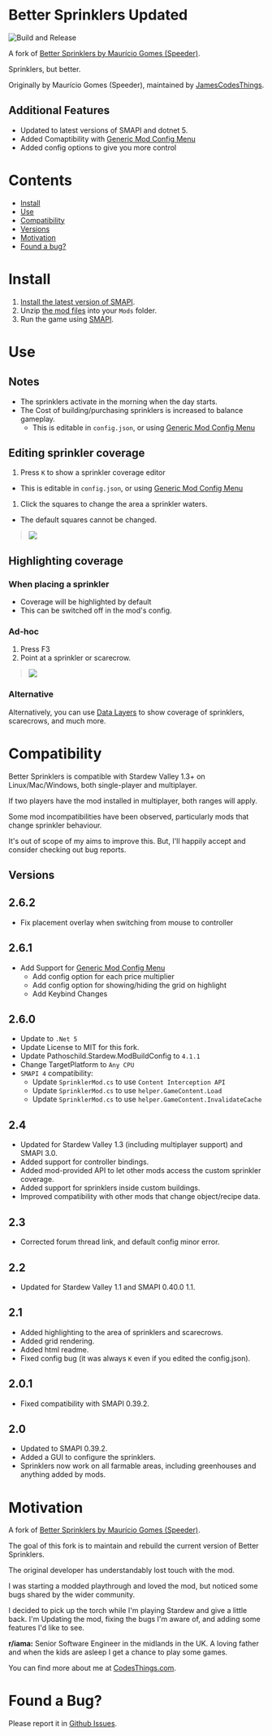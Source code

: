 ﻿# Better Sprinklers Updated
![Build and Release](https://github.com/jamescodesthings/smapi-better-sprinklers/actions/workflows/build.yml/badge.svg)


A fork of [Better Sprinklers by Maurício Gomes (Speeder)](http://www.nexusmods.com/stardewvalley/mods/41).

Sprinklers, but better.

Originally by Maurício Gomes (Speeder), maintained by [JamesCodesThings](https://codesthings.com).

## Additional Features
- Updated to latest versions of SMAPI and dotnet 5.
- Added Comaptibility with [Generic Mod Config Menu](https://www.nexusmods.com/stardewvalley/mods/5098)
- Added config options to give you more control

# Contents
- [Install](#install)
- [Use](#use)
- [Compatibility](#compatibility)
- [Versions](#versions)
- [Motivation](#motivation)
- [Found a bug?](#found-a-bug)

# Install
1. [Install the latest version of SMAPI](https://github.com/Pathoschild/SMAPI/releases).
2. Unzip [the mod files](https://www.nexusmods.com/stardewvalley/mods/17767) into your `Mods` folder. 
3. Run the game using [SMAPI](https://github.com/Pathoschild/SMAPI/releases).

# Use
## Notes
- The sprinklers activate in the morning when the day starts.
- The Cost of building/purchasing sprinklers is increased to balance gameplay.
  - This is editable in `config.json`, or using [Generic Mod Config Menu](https://www.nexusmods.com/stardewvalley/mods/5098)

## Editing sprinkler coverage
1. Press `K` to show a sprinkler coverage editor
  - This is editable in `config.json`, or using [Generic Mod Config Menu](https://www.nexusmods.com/stardewvalley/mods/5098)
1. Click the squares to change the area a sprinkler waters.
  - The default squares cannot be changed.
> ![](docs/screenshot.png)

## Highlighting coverage
### When placing a sprinkler
- Coverage will be highlighted by default
- This can be switched off in the mod's config.

### Ad-hoc
1. Press F3
2. Point at a sprinkler or scarecrow.
> ![](docs/scarecrowarea.png)

### Alternative
Alternatively, you can use [Data Layers](https://www.nexusmods.com/stardewvalley/mods/1691) to show coverage of sprinklers, scarecrows, and much more.

# Compatibility
Better Sprinklers is compatible with Stardew Valley 1.3+ on Linux/Mac/Windows, both single-player and multiplayer.

If two players have the mod installed in multiplayer, both ranges will apply.

Some mod incompatibilities have been observed, particularly mods that change sprinkler behaviour.

It's out of scope of my aims to improve this. But, I'll happily accept and consider checking out bug reports.

## Versions
## 2.6.2
- Fix placement overlay when switching from mouse to controller

## 2.6.1
- Add Support for [Generic Mod Config Menu](https://github.com/spacechase0/StardewValleyMods/tree/develop/GenericModConfigMenu)
  - Add config option for each price multiplier
  - Add config option for showing/hiding the grid on highlight
  - Add Keybind Changes

## 2.6.0

- Update to `.Net 5`
- Update License to MIT for this fork.
- Update Pathoschild.Stardew.ModBuildConfig to `4.1.1`
- Change TargetPlatform to `Any CPU`
- `SMAPI 4` compatibility:
  - Update `SprinklerMod.cs` to use `Content Interception API`
  - Update `SprinklerMod.cs` to use `helper.GameContent.Load`
  - Update `SprinklerMod.cs` to use `helper.GameContent.InvalidateCache`
  
## 2.4
- Updated for Stardew Valley 1.3 (including multiplayer support) and SMAPI 3.0.
- Added support for controller bindings.
- Added mod-provided API to let other mods access the custom sprinkler coverage.
- Added support for sprinklers inside custom buildings.
- Improved compatibility with other mods that change object/recipe data.

## 2.3
- Corrected forum thread link, and default config minor error.

## 2.2
- Updated for Stardew Valley 1.1 and SMAPI 0.40.0 1.1.

## 2.1
- Added highlighting to the area of sprinklers and scarecrows.
- Added grid rendering.
- Added html readme.
- Fixed config bug (it was always `K` even if you edited the config.json).

## 2.0.1
- Fixed compatibility with SMAPI 0.39.2.

## 2.0
- Updated to SMAPI 0.39.2.
- Added a GUI to configure the sprinklers.
- Sprinklers now work on all farmable areas, including greenhouses and anything added by mods.

# Motivation
A fork of [Better Sprinklers by Maurício Gomes (Speeder)](http://www.nexusmods.com/stardewvalley/mods/41).

The goal of this fork is to maintain and rebuild the current version of Better Sprinklers.

The original developer has understandably lost touch with the mod. 

I was starting a modded playthrough and loved the mod, but noticed some bugs shared by the wider community.

I decided to pick up the torch while I'm playing Stardew and give a little back.
I'm Updating the mod, fixing the bugs I'm aware of, and adding some features I'd like to see.

**r/iama:** Senior Software Engineer in the midlands in the UK. A loving father and when the kids are asleep I get a chance to play some games.

You can find more about me at [CodesThings.com](https://codesthings.com).

# Found a Bug?
Please report it in [Github Issues](https://github.com/jamescodesthings/smapi-better-sprinklers/issues).